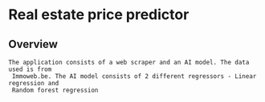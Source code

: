 # Real estate price predictor

## Overview

    The application consists of a web scraper and an AI model. The data used is from
     Immoweb.be. The AI model consists of 2 different regressors - Linear regression and
     Random forest regression


